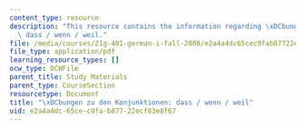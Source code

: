 ```yaml
---
content_type: resource
description: "This resource contains the information regarding \xDCbungen zu den konjunktionen:\
  \ dass / wenn / weil."
file: /media/courses/21g-401-german-i-fall-2008/e2a4a4dc65cec9fab87722ecf83e8f67_MIT21G_401F08_konjun.pdf
file_type: application/pdf
learning_resource_types: []
ocw_type: OCWFile
parent_title: Study Materials
parent_type: CourseSection
resourcetype: Document
title: "\xDCbungen zu den Konjunktionen: dass / wenn / weil"
uid: e2a4a4dc-65ce-c9fa-b877-22ecf83e8f67
---
```

